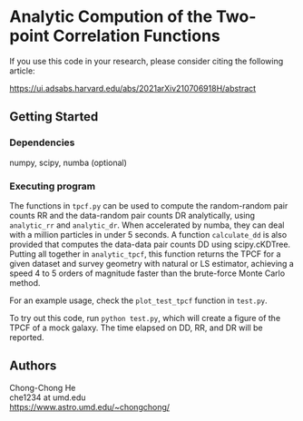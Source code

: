 # Analytic Compution of the Two-point Correlation Functions 

If you use this code in your research, please consider citing the following article:

https://ui.adsabs.harvard.edu/abs/2021arXiv210706918H/abstract

## Getting Started

### Dependencies

numpy, scipy, numba (optional)

### Executing program

The functions in `tpcf.py` can be used to compute the random-random pair counts RR and the data-random pair counts DR analytically, using `analytic_rr` and `analytic_dr`. When accelerated by numba, they can deal with a million particles in under 5 seconds. A function `calculate_dd` is also provided that computes the data-data pair counts DD using scipy.cKDTree. Putting all together in `analytic_tpcf`, this function returns the TPCF for a given dataset and survey geometry with natural or LS estimator, achieving a speed 4 to 5 orders of magnitude faster than the brute-force Monte Carlo method.

For an example usage, check the `plot_test_tpcf` function in `test.py`. 

To try out this code, run `python test.py`, which will create a figure of the TPCF of a mock galaxy. The time elapsed on DD, RR, and DR will be reported.

## Authors

Chong-Chong He  
che1234 at umd.edu  
<https://www.astro.umd.edu/~chongchong/>
